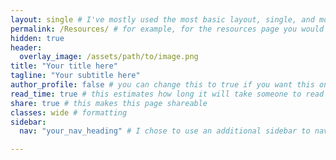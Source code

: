 ```yaml
---
layout: single # I've mostly used the most basic layout, single, and modified it from there but feel free to pick a different one and play around!
permalink: /Resources/ # for example, for the resources page you would put resources
hidden: true
header:
  overlay_image: /assets/path/to/image.png
title: "Your title here"
tagline: "Your subtitle here"   
author_profile: false # you can change this to true if you want this on the side again!
read_time: true # this estimates how long it will take someone to read this page
share: true # this makes this page shareable
classes: wide # formatting
sidebar:
  nav: "your_nav_heading" # I chose to use an additional sidebar to navigate different parts of this page instead of the author profile. If you use this you will have to add a new section to your navigation.yml file, or you can comment this section out.

---
```

